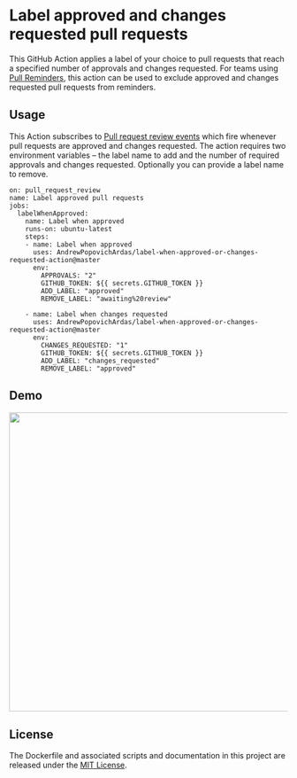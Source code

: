 # Label approved and changes requested pull requests

This GitHub Action applies a label of your choice to pull requests that reach a specified number of approvals and changes requested. For teams using [Pull Reminders](https://pullreminders.com), this action can be used to exclude approved and changes requested pull requests from reminders.

## Usage

This Action subscribes to [Pull request review events](https://developer.github.com/v3/activity/events/types/#pullrequestreviewevent) which fire whenever pull requests are approved and changes requested. The action requires two environment variables – the label name to add and the number of required approvals and changes requested. Optionally you can provide a label name to remove.

```workflow
on: pull_request_review
name: Label approved pull requests
jobs:
  labelWhenApproved:
    name: Label when approved
    runs-on: ubuntu-latest
    steps:
    - name: Label when approved
      uses: AndrewPopovichArdas/label-when-approved-or-changes-requested-action@master
      env:
        APPROVALS: "2"
        GITHUB_TOKEN: ${{ secrets.GITHUB_TOKEN }}
        ADD_LABEL: "approved"
        REMOVE_LABEL: "awaiting%20review"
    
    - name: Label when changes requested
      uses: AndrewPopovichArdas/label-when-approved-or-changes-requested-action@master
      env:
        CHANGES_REQUESTED: "1"
        GITHUB_TOKEN: ${{ secrets.GITHUB_TOKEN }}
        ADD_LABEL: "changes_requested"
        REMOVE_LABEL: "approved"
```

## Demo

<img src="https://github.com/pullreminders/label-when-approved-action/raw/master/docs/images/example.png" width="540">


## License

The Dockerfile and associated scripts and documentation in this project are released under the [MIT License](LICENSE).

